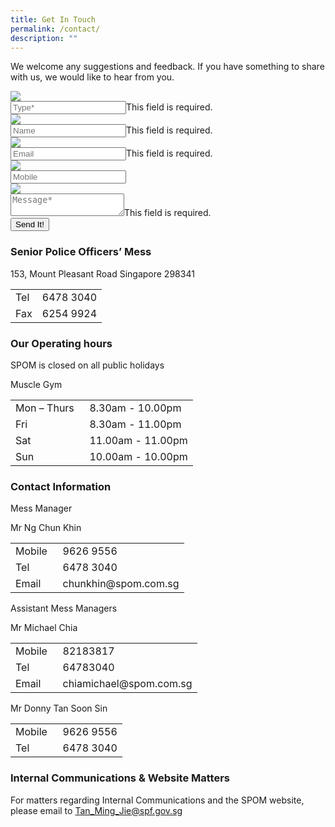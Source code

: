 ```yaml
---
title: Get In Touch
permalink: /contact/
description: ""
---
```

<style type="text/css">.bp-section-pagetitle {
        background: url(/files/Assets/images/contact-us-bg.jpg) no-repeat center center !important;
        background-size: auto;
        background-size: 100% !important;
        height: 338px !important;
    }
</style>
<div class="container">
		<div class="row justify-content-center contact-us-highlights-main">
				<div class="col-12 col-md-12 align-center text-center">
						<p class="mbr-section-subtitle align-center mbr-fonts-style pb-2 display-5">
								We welcome any suggestions and feedback. If you have something to share with us, we would like to hear from you.
						</p>
				</div>
		</div>
</div>
<div class="contact-middle-form">
		<div class="container">
				<form novalidate="novalidate" name="frmContact" id="frmContact" method="post">
						<input id="act" name="act" type="hidden">
						<div class="row">
								<div class="col-lg-6 col-md-12 align-center">
										<div class="input-wrapper">
												<div class="input-group">
														<div class="input-group-prepend">
																<span id="basic-addon1" class="input-group-text"><img src="images/contact-us-type.png"></span>
														</div>
														<input aria-invalid="true" aria-required="true" required="" id="c_type" name="c_type" aria-describedby="basic-addon1" aria-label="Type" placeholder="Type*" class="form-control error" type="text"><label for="c_type" class="error" id="c_type-error">This field is required.</label>
												</div>
										</div>
										<div class="input-wrapper">
												<div class="input-group">
														<div class="input-group-prepend">
																<span id="basic-addon1" class="input-group-text"><img src="images/contact-us-name.png"></span>
														</div>
														<input aria-required="true" required="" id="c_name" name="c_name" aria-describedby="basic-addon1" aria-label="Name" placeholder="Name" class="form-control error" type="text"><label for="c_name" class="error" id="c_name-error">This field is required.</label>
												</div>
										</div>
										<div class="input-wrapper">
												<div class="input-group">
														<div class="input-group-prepend">
																<span id="basic-addon1" class="input-group-text"><img src="images/contact-us-email.png"></span>
														</div>
														<input aria-required="true" required="" id="c_email" name="c_email" aria-describedby="basic-addon1" aria-label="Email" placeholder="Email" class="form-control error" type="email"><label for="c_email" class="error" id="c_email-error">This field is required.</label>
												</div>
										</div>
										<div class="input-wrapper">
												<div class="input-group">
														<div class="input-group-prepend">
																<span id="basic-addon1" class="input-group-text"><img src="images/contact-us-mobile.png"></span>
														</div>
														<input id="c_mobile" name="c_mobile" aria-describedby="basic-addon1" aria-label="Mobile" placeholder="Mobile" class="form-control" type="text">
												</div>
										</div>
										<div class="input-wrapper">
												<div class="input-group">
														<div class="input-group-prepend">
																<span id="basic-addon1" class="input-group-text"><img src="images/contact-us-msg.png"></span>
														</div>
														<textarea aria-required="true" required="" id="c_message" name="c_message" aria-label="With textarea" placeholder="Message*" class="form-control form-textarea error"></textarea><label for="c_message" class="error" id="c_message-error">This field is required.</label>
												</div>
										</div>
										<button name="btnSend" id="btnSend" class="contact-btn" href="#">Send It!</button>
								</div>
								<div class="col-lg-6 col-md-12 align-center right-wrapper">
										<div class="spom-information-wrapper">
												<h3 class="info-title">Senior Police Officers’ Mess</h3>
												<p class="info-subtitle">153, Mount Pleasant Road Singapore 298341</p>
												<table class="spom-info-table">
														<tbody><tr>
																<td class="list-title">
																		Tel
																</td>
																<td class="list-detail">
																		6478 3040
																</td>
														</tr>
														<tr>
																<td class="list-title">
																		Fax
																</td>
																<td class="list-detail">
																		6254 9924
																</td>
														</tr>
												</tbody></table>
										</div>
										<div class="operating-hours">
												<h3 class="info-title">Our Operating hours</h3>
												<p class="info-subtitle-bold">SPOM is closed on all public holidays</p>
												<span class="info-subtitle-seconadry">Muscle Gym</span>
												<table class="operating-hours-table">
														<tbody><tr>
																<td class="list-title">
																		Mon – Thurs &nbsp;
																</td>
																<td>
																		8.30am - 10.00pm
																</td>
														</tr>
														<tr>
																<td class="list-title">
																		Fri &nbsp;
																</td>
																<td>
																		8.30am - 11.00pm
																</td>
														</tr>
														<tr>
																<td class="list-title">
																		Sat &nbsp;
																</td>
																<td>
																		11.00am - 11.00pm
																</td>
														</tr>
														<tr>
																<td class="list-title">
																		Sun &nbsp;
																</td>
																<td>
																		10.00am - 10.00pm
																</td>
														</tr>
												</tbody></table>
										</div>
								</div>
						</div>
				</form>
		</div>
</div>
<div class="contact-information-bottom">
		<div class="container">
				<h3 class="info-title">Contact Information</h3>
				<div class="row contact-info-upper-block">
						<div class="col-xl-4 col-lg-5 contact-info-left">
								<p class="info-subtitle-seconadry">Mess Manager</p>
								<p class="info-subtitle">Mr Ng Chun Khin</p>
								<table class="spom-info-table">
										<tbody><tr>
												<td class="list-title">
														Mobile &nbsp;
												</td>
												<td class="list-detail">
														9626 9556
												</td>
										</tr>
										<tr>
												<td class="list-title">
														Tel &nbsp;
												</td>
												<td class="list-detail">
														6478 3040
												</td>
										</tr>
										<tr>
												<td class="list-title">
														Email &nbsp;
												</td>
												<td class="list-detail">
														chunkhin@spom.com.sg
												</td>
										</tr>
								</tbody></table>
						</div>
						<div class="col-xl-8 col-lg-7 contact-info-right">
								<p class="info-subtitle-seconadry">Assistant Mess Managers</p>
								<div class="info-wrapper">
										<div class="info-left">
												<p class="info-subtitle">Mr Michael Chia</p>
												<table class="spom-info-table">
														<tbody><tr>
																<td class="list-title">
																		Mobile &nbsp;
																</td>
																<td class="list-detail">
																		82183817
																</td>
														</tr>
														<tr>
																<td class="list-title">
																		Tel &nbsp;
																</td>
																<td class="list-detail">
																		64783040
																</td>
														</tr>
														<tr>
																<td class="list-title">
																		Email &nbsp;
																</td>
																<td class="list-detail">
																		chiamichael@spom.com.sg
																</td>
														</tr>
												</tbody></table>
										</div>
										<div class="info-right">
												<p class="info-subtitle">Mr Donny Tan Soon Sin</p>
												<table class="spom-info-table">
														<tbody><tr>
																<td class="list-title">
																		Mobile &nbsp;
																</td>
																<td class="list-detail">
																		9626 9556
																</td>
														</tr>
														<tr>
																<td class="list-title">
																		Tel &nbsp;
																</td>
																<td class="list-detail">
																		6478 3040
																</td>
														</tr>
												</tbody></table>
										</div>
								</div>
						</div>
				</div>
				<div class="row">
						<div class="col-lg-12">
								<h3 class="info-title">Internal Communications &amp; Website Matters</h3>
								<p class="info-para">For matters regarding Internal Communications and the SPOM website, please email to <a href="mailto:Tan_Ming_Jie@spf.gov.sg">Tan_Ming_Jie@spf.gov.sg</a></p>
						</div>
				</div>
		</div>
</div>